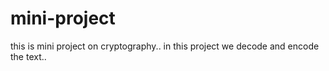 # mini-project

this is mini project on cryptography..
in this project we decode and encode the text..
